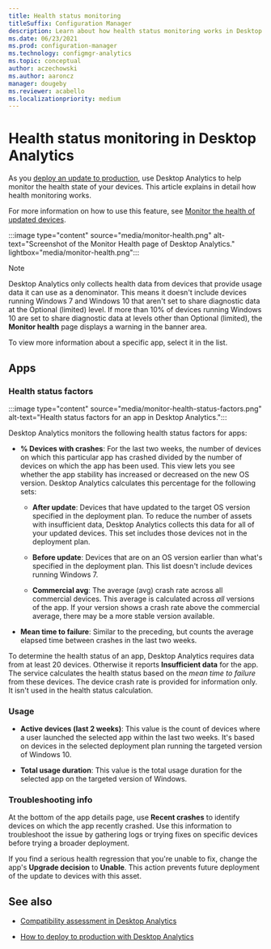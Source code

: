 ```yaml
---
title: Health status monitoring
titleSuffix: Configuration Manager
description: Learn about how health status monitoring works in Desktop Analytics.
ms.date: 06/23/2021
ms.prod: configuration-manager
ms.technology: configmgr-analytics
ms.topic: conceptual
author: aczechowski
ms.author: aaroncz
manager: dougeby
ms.reviewer: acabello
ms.localizationpriority: medium
---
```


# Health status monitoring in Desktop Analytics

As you [deploy an update to production](deploy-prod.md), use Desktop Analytics to help monitor the health state of your devices. This article explains in detail how health monitoring works.

For more information on how to use this feature, see [Monitor the health of updated devices](deploy-prod.md#bkmk_monitor).

:::image type="content" source="media/monitor-health.png" alt-text="Screenshot of the Monitor Health page of Desktop Analytics." lightbox="media/monitor-health.png":::

> [!NOTE]  
> Desktop Analytics only collects health data from devices that provide usage data it can use as a denominator. This means it doesn't include devices running Windows 7 and Windows 10 that aren't set to share diagnostic data at the Optional (limited) level. If more than 10% of devices running Windows 10 are set to share diagnostic data at levels other than Optional (limited), the **Monitor health** page displays a warning in the banner area.  

To view more information about a specific app, select it in the list.

## Apps

### Health status factors

:::image type="content" source="media/monitor-health-status-factors.png" alt-text="Health status factors for an app in Desktop Analytics.":::

Desktop Analytics monitors the following health status factors for apps:

- **% Devices with crashes**: For the last two weeks, the number of devices on which this particular app has crashed divided by the number of devices on which the app has been used. This view lets you see whether the app stability has increased or decreased on the new OS version. Desktop Analytics calculates this percentage for the following sets:  

  - **After update**: Devices that have updated to the target OS version specified in the deployment plan. To reduce the number of assets with insufficient data, Desktop Analytics collects this data for all of your updated devices. This set includes those devices not in the deployment plan.  

  - **Before update**: Devices that are on an OS version earlier than what's specified in the deployment plan. This list doesn't include devices running Windows 7.  

  - **Commercial avg**: The average (avg) crash rate across all commercial devices. This average is calculated across *all* versions of the app. If your version shows a crash rate above the commercial average, there may be a more stable version available.  

- **Mean time to failure**: Similar to the preceding, but counts the average elapsed time between crashes in the last two weeks.<!-- 7226213 -->

To determine the health status of an app, Desktop Analytics requires data from at least 20 devices. Otherwise it reports **Insufficient data** for the app. The service calculates the health status based on the *mean time to failure* from these devices. The device crash rate is provided for information only. It isn't used in the health status calculation.

### Usage

<!-- 5533890 -->

- **Active devices (last 2 weeks)**: This value is the count of devices where a user launched the selected app within the last two weeks. It's based on devices in the selected deployment plan running the targeted version of Windows 10.

- **Total usage duration**: This value is the total usage duration for the selected app on the targeted version of Windows.

### Troubleshooting info

At the bottom of the app details page, use **Recent crashes** to identify devices on which the app recently crashed. Use this information to troubleshoot the issue by gathering logs or trying fixes on specific devices before trying a broader deployment.

If you find a serious health regression that you're unable to fix, change the app's **Upgrade decision** to **Unable**. This action prevents future deployment of the update to devices with this asset.

## See also

- [Compatibility assessment in Desktop Analytics](compat-assessment.md)  

- [How to deploy to production with Desktop Analytics](deploy-prod.md)  
